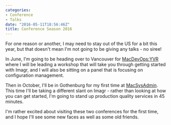 ```yaml
---
categories:
- Conference
- Talks
date: "2016-05-11T18:56:46Z"
title: Conference Season 2016
---
```


For one reason or another, I may need to stay out of the US for a bit this year, but that doesn't mean I'm not going to be giving any talks - no siree!

In June, I'm going to be heading over to Vancouver for [MacDevOps:YVR](http://www.macdevops.ca/) where I will be leading a workshop that will take you through getting started with Imagr, and I will also be sitting on a panel that is focusing on configuration management.

Then in October, I'll be in Gothenburg for my first time at [MacSysAdmin](macsysadmin.se). This time I'll be taking a different slant on Imagr - rather than looking at how you can get started, I'm going to stand up production quality services in 45 minutes.

I'm rather excited about visiting these two conferences for the first time, and I hope I'll see some new faces as well as some old friends.